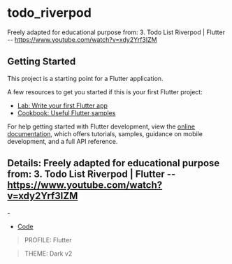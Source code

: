 # todo_riverpod

Freely adapted for educational purpose from: 3. Todo List Riverpod | Flutter  --  https://www.youtube.com/watch?v=xdy2Yrf3IZM

## Getting Started

This project is a starting point for a Flutter application.

A few resources to get you started if this is your first Flutter project:

- [Lab: Write your first Flutter app](https://docs.flutter.dev/get-started/codelab)
- [Cookbook: Useful Flutter samples](https://docs.flutter.dev/cookbook)

For help getting started with Flutter development, view the
[online documentation](https://docs.flutter.dev/), which offers tutorials,
samples, guidance on mobile development, and a full API reference.



## Details:  Freely adapted for educational purpose from: 3. Todo List Riverpod | Flutter -- https://www.youtube.com/watch?v=xdy2Yrf3IZM
    
-[]()     
- [Code]()     

> PROFILE: Flutter    

> THEME: Dark v2    

